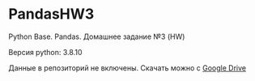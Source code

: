 # PandasHW3
Python Base. Pandas. Домашнее задание №3 (HW)

Версия python: 3.8.10

Данные в репозиторий не включены. Скачать можно с [Google Drive](https://drive.google.com/drive/folders/1k0k3d-WO9kYqp0q9QG1WcmLn6mWWs0Zd?usp=sharing)